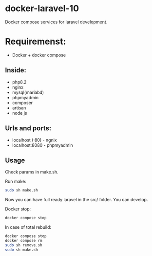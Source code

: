 # docker-laravel-10

Docker compose services for laravel development. 

# Requiremenst:
* Docker + docker compose

## Inside:
* php8.2
* nginx
* mysql(mariabd)
* phpmyadmin
* composer
* artisan
* node js

## Urls and ports:
* localhost (:80) - ngnix
* localhost:8080 - phpmyadmin

## Usage
Check params in make.sh.

Run make:
```bash
sudo sh make.sh
```

Now you can have full ready laravel in the src/ folder. You can develop.

Docker stop:
```bash
docker compose stop
```

In case of total rebuild:
```bash
docker compose stop
docker compose rm
sudo sh remove.sh
sudo sh make.sh
```
